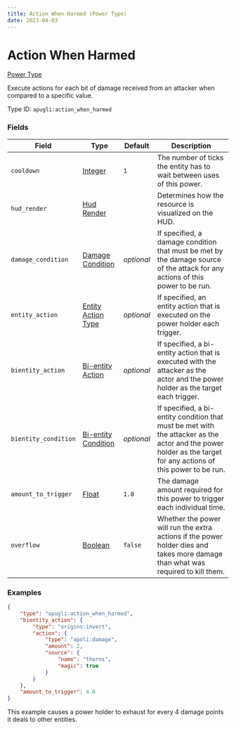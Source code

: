 ```yaml
---
title: Action When Harmed (Power Type)
date: 2023-04-03
---
```


# Action When Harmed

[Power Type](../power_types.md)

Execute actions for each bit of damage received from an attacker when compared to a specific value.

Type ID: `apugli:action_when_harmed`


### Fields

Field | Type | Default | Description
------|------|---------|------------
`cooldown` | [Integer](https://origins.readthedocs.io/en/latest/types/data_types/integer/) | `1` | The number of ticks the entity has to wait between uses of this power.
`hud_render` | [Hud Render](https://origins.readthedocs.io/en/latest/types/data_types/hud_render) | | Determines how the resource is visualized on the HUD.
`damage_condition` | [Damage Condition](https://origins.readthedocs.io/en/latest/types/damage_condition_types/) | *optional* | If specified, a damage condition that must be met by the damage source of the attack for any actions of this power to be run.
`entity_action` | [Entity Action Type](../entity_action_types.md) | *optional* | If specified, an entity action that is executed on the power holder each trigger.
`bientity_action` | [Bi-entity Action](../bientity_action_types.md) | *optional* | If specified, a bi-entity action that is executed with the attacker as the actor and the power holder as the target each trigger.
`bientity_condition` | [Bi-entity Condition](../bientity_condition_types.md) | *optional* | If specified, a bi-entity condition that must be met with the attacker as the actor and the power holder as the target for any actions of this power to be run.
`amount_to_trigger` | [Float](https://origins.readthedocs.io/en/latest/types/data_types/float/) | `1.0` | The damage amount required for this power to trigger each individual time.
`overflow` | [Boolean](https://origins.readthedocs.io/en/latest/types/data_types/boolean/) | `false` | Whether the power will run the extra actions if the power holder dies and takes more damage than what was required to kill them.

### Examples

```json
{
    "type": "apugli:action_when_harmed",
    "bientity_action": {
        "type": "origins:invert",
        "action": {
            "type": "apoli:damage",
            "amount": 2,
            "source": {
                "name": "thorns",
                "magic": true
            }
        }
    },
    "amount_to_trigger": 4.0
}
```
This example causes a power holder to exhaust for every 4 damage points it deals to other entities.